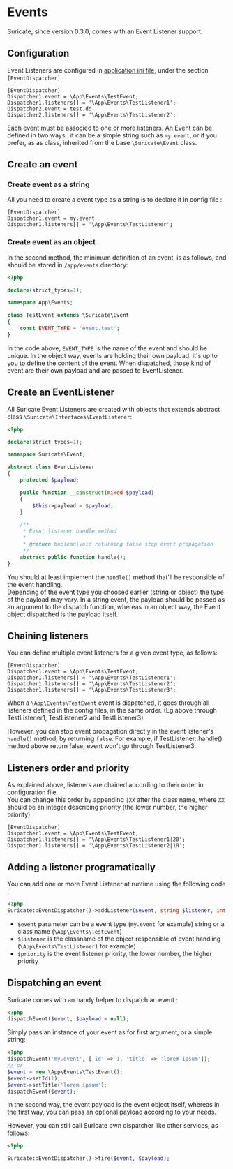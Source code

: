 # Events

Suricate, since version 0.3.0, comes with an Event Listener support.

## Configuration

Event Listeners are configured in [application ini file](/directory-structure/?id=the-config-directory), under the section `[EventDispatcher]` :

```
[EventDispatcher]
Dispatcher1.event = \App\Events\TestEvent;
Dispatcher1.listeners[] = '\App\Events\TestListener1';
Dispatcher2.event = test.dd
Dispatcher2.listeners[] = '\App\Events\TestListener2';
```

Each event must be associed to one or more listeners. An Event can be defined in two ways : it can be a simple string such as `my.event`, or if you prefer, as as class, inherited from the base `\Suricate\Event` class.

## Create an event

### Create event as a string

All you need to create a event type as a string is to declare it in config file :

```
[EventDispatcher]
Dispatcher1.event = my.event
Dispatcher1.listeners[] = '\App\Events\TestListener';
```

### Create event as an object

In the second method, the minimum definition of an event, is as follows, and should be stored in `/app/events` directory:

```php
<?php

declare(strict_types=1);

namespace App\Events;

class TestEvent extends \Suricate\Event
{
    const EVENT_TYPE = 'event.test';
}
```

In the code above, `EVENT_TYPE` is the name of the event and should be unique.
In the object way, events are holding their own payload: it's up to you to define the content of the event. When dispatched, those kind of event are their own payload and are passed to EventListener.

## Create an EventListener

All Suricate Event Listeners are created with objects that extends abstract class `\Suricate\Interfaces\EventListener`:

```php
<?php

declare(strict_types=1);

namespace Suricate\Event;

abstract class EventListener
{
    protected $payload;

    public function __construct(mixed $payload)
    {
        $this->payload = $payload;
    }

    /**
     * Event listener handle method
     *
     * @return boolean|void returning false stop event propagation
     */
    abstract public function handle();
}
```

You should at least implement the `handle()` method that'll be responsible of the event handling.  
Depending of the event type you choosed earlier (string or object) the type of the payload may vary. In a string event, the payload should be passed as an argument to the dispatch function, whereas in an object way, the Event object dispatched is the payload itself.

## Chaining listeners

You can define multiple event listeners for a given event type, as follows:

```
[EventDispatcher]
Dispatcher1.event = \App\Events\TestEvent;
Dispatcher1.listeners[] = '\App\Events\TestListener1';
Dispatcher1.listeners[] = '\App\Events\TestListener2';
Dispatcher1.listeners[] = '\App\Events\TestListener3';
```

When a `\App\Events\TestEvent` event is dispatched, it goes through all listeners defined in the config files, in the same order. (Eg above through TestListener1, TestListener2 and TestListener3)

However, you can stop event propagation directly in the event listener's `handle()` method, by returning `false`. For example, if TestListener::handle() method above return false, event won't go through TestListener3.

## Listeners order and priority

As explained above, listeners are chained according to their order in configuration file.  
You can change this order by appending `|XX` after the class name, where `XX` should be an integer describing priority (the lower number, the higher priority)

```
[EventDispatcher]
Dispatcher1.event = \App\Events\TestEvent;
Dispatcher1.listeners[] = '\App\Events\TestListener1|20';
Dispatcher1.listeners[] = '\App\Events\TestListener2|10';
```

## Adding a listener programatically

You can add one or more Event Listener at runtime using the following code :

```php
<?php
Suricate::EventDispatcher()->addListener($event, string $listener, int $priority = 0)
```

- `$event` parameter can be a event type (`my.event` for example) string or a class name (`\App\Events\TestEvent`)
- `$listener` is the classname of the object responsible of event handling (`\App\Events\TestListener1` for example)
- `$priority` is the event listener priority, the lower number, the higher priority

## Dispatching an event

Suricate comes with an handy helper to dispatch an event :

```php
<?php
dispatchEvent($event, $payload = null);
```

Simply pass an instance of your event as for first argument, or a simple string:

```php
<?php
dispatchEvent('my.event', ['id' => 1, 'title' => 'lorem ipsum']);
// or
$event = new \App\Events\TestEvent();
$event->setId(1);
$event->setTitle('lorem ipsum');
dispatchEvent($event);
```

In the second way, the event payload is the event object itself, whereas in the first way, you can pass an optional payload according to your needs.

However, you can still call Suricate own dispatcher like other services, as follows:

```php
<?php

Suricate::EventDispatcher()->fire($event, $payload);
```
